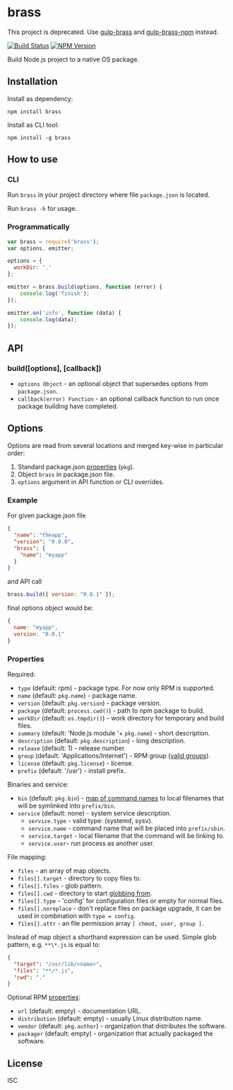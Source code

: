 # brass

This project is deprecated. Use [gulp-brass](https://github.com/monai/gulp-brass) and [gulp-brass-npm](https://github.com/monai/gulp-brass-npm) instead.

[![Build Status](http://img.shields.io/travis/monai/brass/develop.svg)](https://travis-ci.org/monai/brass)
[![NPM Version](http://img.shields.io/npm/v/brass.svg)](https://www.npmjs.org/package/brass)

Build Node.js project to a native OS package.

## Installation

Install as dependency:

`npm install brass`

Install as CLI tool:

`npm install -g brass`

## How to use

### CLI

Run `brass` in your project directory where file `package.json` is located.

Run `brass -h` for usage.

### Programmatically

```js
var brass = require('brass');
var options, emitter;

options = {
  workDir: '.'
};

emitter = brass.build(options, function (error) {
    console.log('finish');
});

emitter.on('info', function (data) {
    console.log(data);
});
```

## API

### build([options], [callback])

- `options Object` - an optional object that supersedes options from `package.json`.
- `callback(error) Function` - an optional callback function to run once package building have completed.

## Options

Options are read from several locations and merged key-wise in particular order:

1. Standard package.json [properties](https://www.npmjs.org/doc/files/package.json.html) (`pkg`).
2. Object `brass` in package.json file.
3. `options` argument in API function or CLI overrides.

### Example

For given package.json file

```json
{
  "name": "theapp",
  "version": "0.0.0",
  "brass": {
    "name": "myapp"
  }
}
```

and API call

```js
brass.build({ version: "0.0.1" });
```

final options object would be:

```js
{
  name: "myapp",
  version: "0.0.1"
}
```

### Properties

Required:

- `type` (default: rpm) - package type. For now only RPM is supported.
- `name` (default: `pkg.name`) - package name.
- `version` (default: `pkg.version`) - package version.
- `package` (default: `process.cwd()`) - path to npm package to build.
- `workDir` (default: `os.tmpdir()`) - work directory for temporary and build files.
- `summary` (default: 'Node.js module '+ `pkg.name`) - short description.
- `description` (default: `pkg.description`) - long description.
- `release` (default: 1) - release number.
- `group` (default: 'Applications/Internet') - RPM group ([valid groups](https://fedoraproject.org/wiki/RPMGroups)).
- `license` (default: `pkg.license`) - license.
- `prefix` (default: '/usr') - install prefix.

Binaries and service:

- `bin` (default: `pkg.bin`) - [map of command names](https://www.npmjs.org/doc/files/package.json.html#bin) to local filenames that will be symlinked into `prefix/bin`.
- `service` (default: none) - system service description.
  - `service.type` - valid type: (systemd, sysv).
  - `service.name` - command name that will be placed into `prefix/sbin`.
  - `service.target` - local filename that the command will be linking to.
  - `service.user`- run process as another user.

File mapping:

- `files` - an array of map objects.
 - `files[].target` - directory to copy files to.
 - `files[].files` - glob pattern.
 - `files[].cwd` - directory to start [globbing from](https://github.com/isaacs/node-glob#options).
 - `files[].type` - 'config' for configuration files or empty for normal files.
 - `files[].noreplace` - don't replace files on package upgrade, it can be used in combination with `type = config`.
 - `files[].attr` - an file permission array `[ chmod, user, group ]`.

Instead of map object a shorthand expression can be used. Simple glob pattern, e.g. `**\*.js` is equal to:

```json
{
  "target": "/usr/lib/<name>",
  "files": "**/*.js",
  "cwd": "."
}
```

Optional RPM [properties](http://www.rpm.org/max-rpm/s1-rpm-build-creating-spec-file.html):

- `url` (default: empty) - documentation URL.
- `distribution` (default: empty) - usually Linux distribution name.
- `vendor` (default: `pkg.author`) - organization that distributes the software.
- `packager` (default: empty) - organization that actually packaged the software.

## License

ISC
